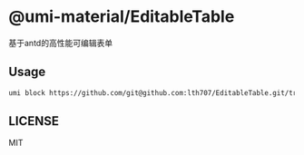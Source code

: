 # @umi-material/EditableTable

基于antd的高性能可编辑表单

## Usage

```sh
umi block https://github.com/git@github.com:lth707/EditableTable.git/tree/master/EditableTable
```

## LICENSE

MIT
